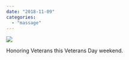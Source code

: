 ```yaml
---
date: "2018-11-09"
categories: 
  - "massage"
---
```


![](images/tumblr_phy2v0eAIz1qfdmqm_540.jpg)

Honoring Veterans this Veterans Day weekend.

